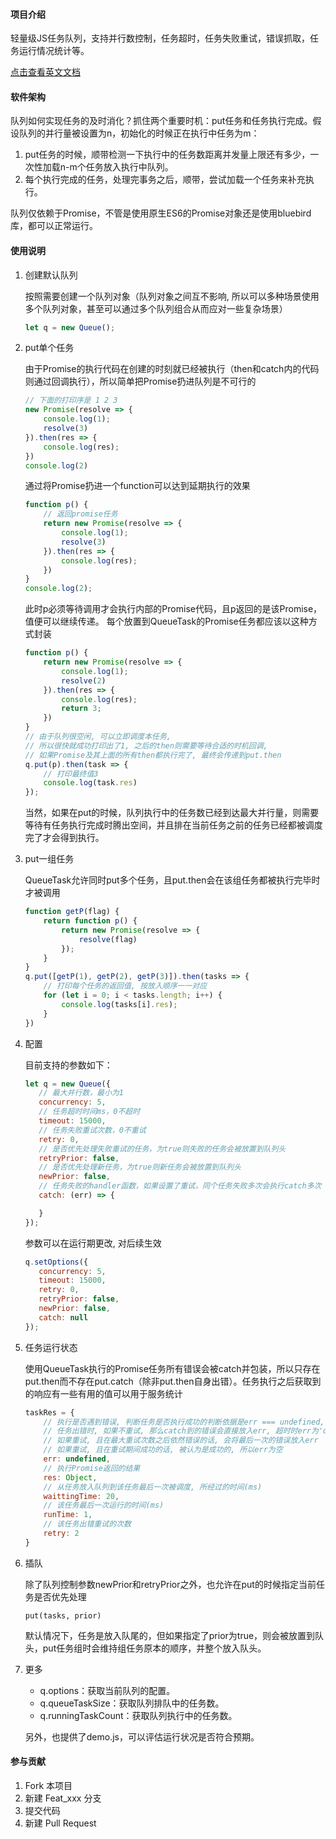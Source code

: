 
#### 项目介绍
轻量级JS任务队列，支持并行数控制，任务超时，任务失败重试，错误抓取，任务运行情况统计等。

[点击查看英文文档](https://github.com/blurooo/queue/blob/master/README.md)

#### 软件架构
队列如何实现任务的及时消化？抓住两个重要时机：put任务和任务执行完成。假设队列的并行量被设置为n，初始化的时候正在执行中任务为m：

1. put任务的时候，顺带检测一下执行中的任务数距离并发量上限还有多少，一次性加载n-m个任务放入执行中队列。
2. 每个执行完成的任务，处理完事务之后，顺带，尝试加载一个任务来补充执行。


队列仅依赖于Promise，不管是使用原生ES6的Promise对象还是使用bluebird库，都可以正常运行。


#### 使用说明

1. 创建默认队列

    按照需要创建一个队列对象（队列对象之间互不影响, 所以可以多种场景使用多个队列对象，甚至可以通过多个队列组合从而应对一些复杂场景）

    ```javascript
    let q = new Queue();
    ```
2. put单个任务

    由于Promise的执行代码在创建的时刻就已经被执行（then和catch内的代码则通过回调执行），所以简单把Promise扔进队列是不可行的

    ```javascript
    // 下面的打印序是 1 2 3
    new Promise(resolve => {
        console.log(1);
        resolve(3)
    }).then(res => {
        console.log(res);
    })
    console.log(2)
    ```
    通过将Promise扔进一个function可以达到延期执行的效果
    ```javascript
    function p() {
        // 返回promise任务
        return new Promise(resolve => {
            console.log(1);
            resolve(3)
        }).then(res => {
            console.log(res);
        })
    }
    console.log(2);
    ```
    此时p必须等待调用才会执行内部的Promise代码，且p返回的是该Promise，值便可以继续传递。 每个放置到QueueTask的Promise任务都应该以这种方式封装
    ```javascript
    function p() {
        return new Promise(resolve => {
            console.log(1);
            resolve(2)
        }).then(res => {
            console.log(res);
            return 3;
        })
    }
    // 由于队列很空闲, 可以立即调度本任务,
    // 所以很快就成功打印出了1, 之后的then则需要等待合适的时机回调,
    // 如果Promise及其上面的所有then都执行完了, 最终会传递到put.then
    q.put(p).then(task => {
        // 打印最终值3
        console.log(task.res)
    });
    ```
    当然，如果在put的时候，队列执行中的任务数已经到达最大并行量，则需要等待有任务执行完成时腾出空间，并且排在当前任务之前的任务已经都被调度完了才会得到执行。

3. put一组任务

    QueueTask允许同时put多个任务，且put.then会在该组任务都被执行完毕时才被调用
    ```javascript
    function getP(flag) {
        return function p() {
            return new Promise(resolve => {
                resolve(flag)
            });
        }
    }
    q.put([getP(1), getP(2), getP(3)]).then(tasks => {
        // 打印每个任务的返回值, 按放入顺序一一对应
        for (let i = 0; i < tasks.length; i++) {
            console.log(tasks[i].res);
        }
    })
    ```

4. 配置

     目前支持的参数如下：
     ```javascript
     let q = new Queue({
        // 最大并行数，最小为1
        concurrency: 5,
        // 任务超时时间ms，0不超时
        timeout: 15000,
        // 任务失败重试次数，0不重试
        retry: 0,
        // 是否优先处理失败重试的任务，为true则失败的任务会被放置到队列头
        retryPrior: false,
        // 是否优先处理新任务，为true则新任务会被放置到队列头
        newPrior: false,
        // 任务失败的handler函数，如果设置了重试，同个任务失败多次会执行catch多次
        catch: (err) => {

        }
     });
     ```
     参数可以在运行期更改, 对后续生效
     ```javascript
     q.setOptions({
        concurrency: 5,
        timeout: 15000,
        retry: 0,
        retryPrior: false,
        newPrior: false,
        catch: null
     });
     ```

5. 任务运行状态

    使用QueueTask执行的Promise任务所有错误会被catch并包装，所以只存在put.then而不存在put.catch（除非put.then自身出错）。任务执行之后获取到的响应有一些有用的值可以用于服务统计
    ```javascript
    taskRes = {
        // 执行是否遇到错误, 判断任务是否执行成功的判断依据是err === undefined, err为任何其它值都代表了运行失败。
        // 任务出错时, 如果不重试, 那么catch到的错误会直接放入err, 超时时err为'queue_timeout'
        // 如果重试, 且在最大重试次数之后依然错误的话, 会将最后一次的错误放入err
        // 如果重试, 且在重试期间成功的话, 被认为是成功的, 所以err为空
        err: undefined,
        // 执行Promise返回的结果
        res: Object,
        // 从任务放入队列到该任务最后一次被调度, 所经过的时间(ms)
        waittingTime: 20,
        // 该任务最后一次运行的时间(ms)
        runTime: 1,
        // 该任务出错重试的次数
        retry: 2
    }
    ```
6. 插队

    除了队列控制参数newPrior和retryPrior之外，也允许在put的时候指定当前任务是否优先处理
    ```
    put(tasks, prior)
    ```
    默认情况下，任务是放入队尾的，但如果指定了prior为true，则会被放置到队头，put任务组时会维持组任务原本的顺序，并整个放入队头。
        
7. 更多

    + q.options：获取当前队列的配置。
    + q.queueTaskSize：获取队列排队中的任务数。
    + q.runningTaskCount：获取队列执行中的任务数。

    另外，也提供了demo.js，可以评估运行状况是否符合预期。

#### 参与贡献

1. Fork 本项目
2. 新建 Feat_xxx 分支
3. 提交代码
4. 新建 Pull Request
